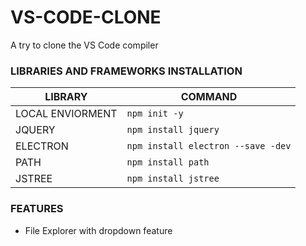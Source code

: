 # VS-CODE-CLONE
A try to clone the VS Code compiler 
###  LIBRARIES AND FRAMEWORKS INSTALLATION 
LIBRARY          | COMMAND
-------------    | -------------
LOCAL ENVIORMENT | `npm init -y` 
JQUERY           | `npm install jquery`
ELECTRON         |  `npm install electron --save -dev`
PATH             | `npm install path`
JSTREE           | `npm install jstree`
### FEATURES
* File Explorer with dropdown feature
